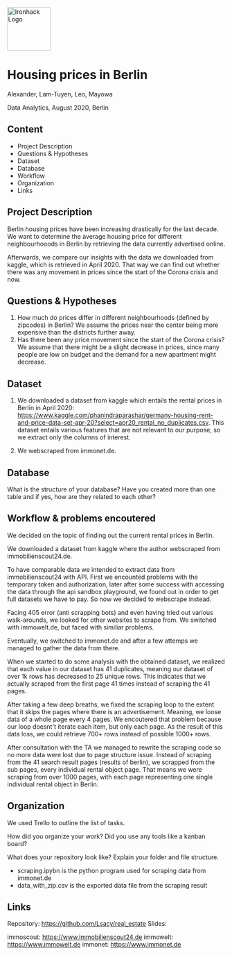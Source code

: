 <img src="https://bit.ly/2VnXWr2" alt="Ironhack Logo" width="100"/>


# Housing prices in Berlin

Alexander, Lam-Tuyen, Leo, Mayowa

Data Analytics, August 2020, Berlin


## Content

- Project Description
- Questions & Hypotheses
- Dataset
- Database
- Workflow
- Organization
- Links


## Project Description

Berlin housing prices have been increasing drastically for the last decade. We want to determine the average housing price for different neighbourhooods in Berlin by retrieving the data currently advertised online.

Afterwards, we compare our insights with the data we downloaded from kaggle, which is retrieved in April 2020. That way we can find out whether there was any movement in prices since the start of the Corona crisis and now.


## Questions & Hypotheses

1. How much do prices differ in different neighbourhoods (defined by zipcodes) in Berlin? 
We assume the prices near the center being more expensive than the districts further away.
2. Has there been any price movement since the start of the Corona crisis? 
We assume that there might be a slight decrease in prices, since many people are low on budget and the demand for a new apartment might decrease.


## Dataset

1. We downloaded a dataset from kaggle which entails the rental prices in Berlin in April 2020: https://www.kaggle.com/phanindraparashar/germany-housing-rent-and-price-data-set-apr-20?select=apr20_rental_no_duplicates.csv. This dataset entails various features that are not relevant to our purpose, so we extract only the columns of interest.

2. We webscraped from immonet.de. 


## Database

What is the structure of your database? Have you created more than one table and if yes, how are they related to each other?


## Workflow & problems encoutered

We decided on the topic of finding out the current rental prices in Berlin.

We downloaded a dataset from kaggle where the author webscraped from immobilienscout24.de.

To have comparable data we intended to extract data from immobilienscout24 with API. First we encounted problems with the temporary token and authorization, later after some success with accessing the data through the api sandbox playground, we found out in order to get full datasets we have to pay. So now we decided to webscrape instead. 

Facing 405 error (anti scrapping bots) and even having tried out various walk-arounds, we looked for other websites to scrape from. 
We switched with immowelt.de, but faced with similiar problems. 

Eventually, we switched to immonet.de and after a few attemps we managed to gather the data from there.

When we started to do some analysis with the obtained dataset, we realized that each value in our dataset has 41 duplicates, meaning our dataset of over 1k rows has decreased to 25 unique rows. This indicates that we actually scraped from the first page 41 times instead of scraping the 41 pages.

After taking a few deep breaths, we fixed the scraping loop to the extent that it skips the pages where there is an advertisement. Meaning, we loose data of a whole page every 4 pages. We encoutered that problem because our loop doesnt't iterate each item, but only each page. As the result of this data loss, we could retrieve 700+ rows instead of possible 1000+ rows. 

After consultation with the TA we managed to rewrite the scraping code so no more data were lost due to page structure issue. Instead of scraping from the 41 search result pages (results of berlin), we scrapped from the sub pages, every individual rental object page. That means we were scraping from over 1000 pages, with each page representing one single individual rental object in Berlin.


## Organization

We used Trello to outline the list of tasks. 

How did you organize your work? Did you use any tools like a kanban board?

What does your repository look like? Explain your folder and file structure.
 - scraping.ipybn is the python program used for scraping data from immonet.de
 - data_with_zip.csv is the exported data file from the scraping result

## Links

Repository: https://github.com/Lsacy/real_estate 
Slides: 

immoscout: https://www.immobilienscout24.de
immowelt: https://www.immowelt.de 
immonet: https://www.immonet.de 

